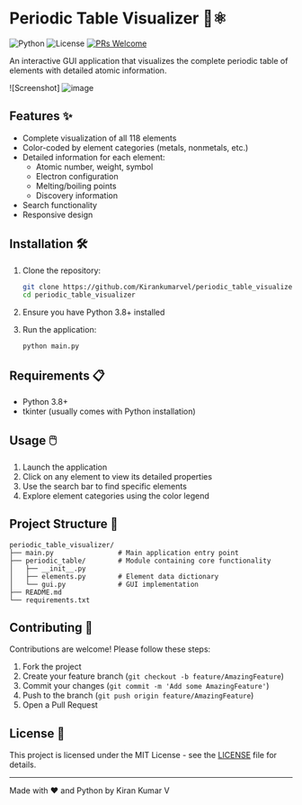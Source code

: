 # Periodic Table Visualizer 🧪⚛️

![Python](https://img.shields.io/badge/python-3.8+-blue.svg)
![License](https://img.shields.io/badge/license-MIT-green.svg)
[![PRs Welcome](https://img.shields.io/badge/PRs-welcome-brightgreen.svg)]()

An interactive GUI application that visualizes the complete periodic table of elements with detailed atomic information.

![Screenshot]
![image](https://github.com/user-attachments/assets/f17cd87c-ebba-49d6-9823-59fdab87cc3a)

## Features ✨

- Complete visualization of all 118 elements
- Color-coded by element categories (metals, nonmetals, etc.)
- Detailed information for each element:
  - Atomic number, weight, symbol
  - Electron configuration
  - Melting/boiling points
  - Discovery information
- Search functionality
- Responsive design

## Installation 🛠️

1. Clone the repository:
   ```bash
   git clone https://github.com/Kirankumarvel/periodic_table_visualizer.git
   cd periodic_table_visualizer
   ```

2. Ensure you have Python 3.8+ installed

3. Run the application:
   ```bash
   python main.py
   ```

## Requirements 📋

- Python 3.8+
- tkinter (usually comes with Python installation)

## Usage 🖱️

1. Launch the application
2. Click on any element to view its detailed properties
3. Use the search bar to find specific elements
4. Explore element categories using the color legend

## Project Structure 📂

```
periodic_table_visualizer/
├── main.py                # Main application entry point
├── periodic_table/        # Module containing core functionality
│   ├── __init__.py
│   ├── elements.py        # Element data dictionary
│   └── gui.py             # GUI implementation
├── README.md
└── requirements.txt
```

## Contributing 🤝

Contributions are welcome! Please follow these steps:
1. Fork the project
2. Create your feature branch (`git checkout -b feature/AmazingFeature`)
3. Commit your changes (`git commit -m 'Add some AmazingFeature'`)
4. Push to the branch (`git push origin feature/AmazingFeature`)
5. Open a Pull Request

## License 📄

This project is licensed under the MIT License - see the [LICENSE](LICENSE) file for details.

---

Made with ❤️ and Python by Kiran Kumar V
```

